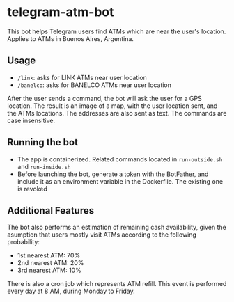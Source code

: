 # telegram-atm-bot

This bot helps Telegram users find ATMs which are near the user's location.  
Applies to ATMs in Buenos Aires, Argentina.

## Usage
- `/link`: asks for LINK ATMs near user location
- `/banelco`: asks for BANELCO ATMs near user location

After the user sends a command, the bot will ask the user for a GPS location. The result is an image of a map, with the user 
location sent, and the ATMs locations. The addresses are also sent as text. The commands are case insensitive.

## Running the bot
- The app is containerized. Related commands located in `run-outside.sh` and `run-inside.sh`
- Before launching the bot, generate a token with the BotFather, and include it as an environment variable in the Dockerfile. The
existing one is revoked

## Additional Features
The bot also performs an estimation of remaining cash availability, given the asumption that users mostly visit ATMs according
to the following probability:
 - 1st nearest ATM: 70%
 - 2nd nearest ATM: 20%
 - 3rd nearest ATM: 10%

There is also a cron job which represents ATM refill. This event is performed every day at 8 AM, during Monday to Friday.
